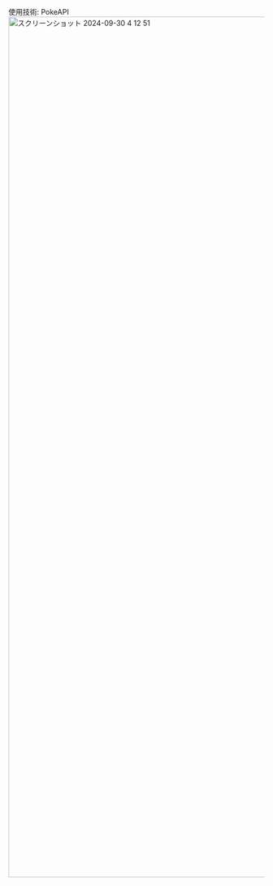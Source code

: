 使用技術: PokeAPI 
<img width="1694" alt="スクリーンショット 2024-09-30 4 12 51" src="https://github.com/user-attachments/assets/06d79d9f-ffd9-41a8-acbd-7ccf6b6b8733">
